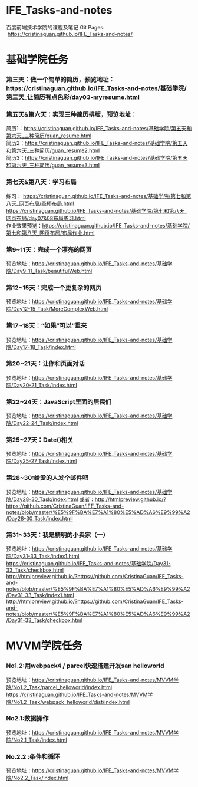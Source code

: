 # IFE_Tasks-and-notes
百度前端技术学院的课程及笔记
Git Pages:  https://cristinaguan.github.io/IFE_Tasks-and-notes/

# 基础学院任务<br>
### 第三天：做一个简单的简历，预览地址：https://cristinaguan.github.io/IFE_Tasks-and-notes/基础学院/第三天_让简历有点色彩/day03-myresume.html

### 第五天&第六天：实现三种简历排版，预览地址：
简历1：https://cristinaguan.github.io/IFE_Tasks-and-notes/基础学院/第五天和第六天_三种简历/guan_resume.html<br>
简历2：https://cristinaguan.github.io/IFE_Tasks-and-notes/基础学院/第五天和第六天_三种简历/guan_resume2.html <br>
简历3：https://cristinaguan.github.io/IFE_Tasks-and-notes/基础学院/第五天和第六天_三种简历/guan_resume3.html

### 第七天&第八天：学习布局
练习：
https://cristinaguan.github.io/IFE_Tasks-and-notes/基础学院/第七和第八天_网页布局/圣杯布局.html<br>
https://cristinaguan.github.io/IFE_Tasks-and-notes/基础学院/第七和第八天_网页布局/day07&08布局练习.html<br>
作业效果预览：https://cristinaguan.github.io/IFE_Tasks-and-notes/基础学院/第七和第八天_网页布局/布局作业.html

### 第9~11天：完成一个漂亮的网页
预览地址：https://cristinaguan.github.io/IFE_Tasks-and-notes/基础学院/Day9-11_Task/beautifulWeb.html<br>

### 第12~15天：完成一个更复杂的网页
预览地址：https://cristinaguan.github.io/IFE_Tasks-and-notes/基础学院/Day12-15_Task/MoreComplexWeb.html<br>

### 第17~18天：“如果”可以“重来
预览地址：https://cristinaguan.github.io/IFE_Tasks-and-notes/基础学院/Day17-18_Task/index.html

### 第20~21天：让你和页面对话 <br>
预览地址：https://cristinaguan.github.io/IFE_Tasks-and-notes/基础学院/Day20-21_Task/index.html<br>

### 第22~24天：JavaScript里面的居民们 <br>
预览地址：https://cristinaguan.github.io/IFE_Tasks-and-notes/基础学院/Day22-24_Task/index.html

### 第25~27天：Date()相关 <br>
预览地址：https://cristinaguan.github.io/IFE_Tasks-and-notes/基础学院/Day25-27_Task/index.html

### 第28~30:给爱的人发个邮件吧
预览地址：https://cristinaguan.github.io/IFE_Tasks-and-notes/基础学院/Day28-30_Task/index.html
或者：http://htmlpreview.github.io/?https://github.com/CristinaGuan/IFE_Tasks-and-notes/blob/master/%E5%9F%BA%E7%A1%80%E5%AD%A6%E9%99%A2/Day28-30_Task/index.html

### 第31~33天：我是精明的小卖家（一）
预览地址：https://cristinaguan.github.io/IFE_Tasks-and-notes/基础学院/Day31-33_Task/index1.html <br>
https://cristinaguan.github.io/IFE_Tasks-and-notes/基础学院/Day31-33_Task/checkbox.html<br>
http://htmlpreview.github.io/?https://github.com/CristinaGuan/IFE_Tasks-and-notes/blob/master/%E5%9F%BA%E7%A1%80%E5%AD%A6%E9%99%A2/Day31-33_Task/index1.html <br>
http://htmlpreview.github.io/?https://github.com/CristinaGuan/IFE_Tasks-and-notes/blob/master/%E5%9F%BA%E7%A1%80%E5%AD%A6%E9%99%A2/Day31-33_Task/checkbox.html


# MVVM学院任务<br>
### No1.2:用webpack4 / parcel快速搭建开发san helloworld  <br>
预览地址：https://cristinaguan.github.io/IFE_Tasks-and-notes/MVVM学院/No1.2_Task/parcel_helloworld/index.html<br>
https://cristinaguan.github.io/IFE_Tasks-and-notes/MVVM学院/No1.2_Task/webpack_helloworld/dist/index.html<br>
### No2.1:数据操作
预览地址：https://cristinaguan.github.io/IFE_Tasks-and-notes/MVVM学院/No2.1_Task/index.html

### No.2.2 :条件和循环
预览地址：https://cristinaguan.github.io/IFE_Tasks-and-notes/MVVM学院/No2.2_Task/index.html

